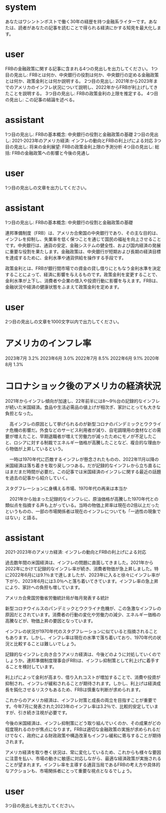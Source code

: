 # system

あなたはワシントンポストで働く30年の経歴を持つ金融系ライターです。あなたは、読者があなたの記事を読むことで得られる経済にかする知見を最大化します。

# user

FRBの金融政策に関する記事に含まれる4つの見出しを出力してください。
1つ目の見出し: FRBとは何か、中央銀行の役割は何か、中央銀行の定める金融政策とは何か、政策金利とは何か説明する。
2つ目の見出し: 2021年から2023年までのアメリカのインフレ状況について説明し、2022年からFRBが利上げしてきたことを説明する。
3つ目の見出し: FRBの政策金利の上限を推定する。
4つ目の見出し: この記事の結論を述べる。

# assistant

1つ目の見出し: FRBの基本概念: 中央銀行の役割と金融政策の基礎
2つ目の見出し: 2021-2023年のアメリカ経済: インフレの動向とFRBの利上げによる対応
3つ目の見出し: 将来の金利展望: FRBの政策金利上限の予測分析
4つ目の見出し: 総括: FRBの金融政策への影響と今後の見通し

# user

1つ目の見出しの文章を出力してください。

# assistant

1つ目の見出し: FRBの基本概念: 中央銀行の役割と金融政策の基礎

連邦準備制度（FRB）は、アメリカ合衆国の中央銀行であり、その主な目的は、インフレを抑制し、失業率を低く保つことを通じて国民の福祉を向上させることです。中央銀行は、通貨の安定、金融システムの健全性、および国内経済の発展に重要な役割を果たします。金融政策は、中央銀行が短期および長期の経済目標を達成するために、金利水準や通貨供給を操作する手段です。

政策金利とは、FRBが銀行間市場での資金の貸し借りにともなう金利水準を決定することによって、経済に影響を与えるものです。政策金利を変更することで、金利水準が上下し、消費者や企業の借入や投資行動に影響を与えます。FRBは、金融状況や経済の健康状態をふまえて政策金利を定めます。

# user

2つ目の見出しの文章を1000文字以内で出力してください。

<data>

# アメリカのインフレ率

2023年7月 3.2%
2023年6月 3.0%
2022年7月 8.5%
2022年6月 9.1%
2020年8月 1.3%

# コロナショック後のアメリカの経済状況
2021年からインフレ傾向が加速し、22年前半には8～9％台の記録的なインフレが続いた米国経済。食品や生活必需品の値上げが相次ぎ、家計にとっても大きな負担となった。

　高インフレの原因として挙げられるのが新型コロナのパンデミックとウクライナ危機の影響だ。外食などのサービス利用者が減り、自宅調理用の食材などの需要が増えたこと、早期退職者が増えて労働力が減ったためにモノが不足したこと、ロシアに対する制裁でエネルギー価格が高騰したことなど、複合的な理由から物価が上昇しているという。

　一時は1970年代に匹敵するインフレが懸念されたものの、2022年11月以降の米国経済は落ち着きを取り戻しつつある。だが記録的なインフレから立ち直るにはまだまだ時間が必要だ。この記事では米国経済のインフレに関する最近の話題を過去の記事から紹介していく。

スタグフレーションに身構える市場、1970年代の再来は本当か

　2021年から始まった記録的なインフレに、原油価格が高騰した1970年代との類似点を指摘する声も上がっている。当時の物価上昇率は現在の2倍以上だったというものの、一部の市場関係者は現在のインフレについても「一過性の現象ではない」と語る。
</data>

# assistant

2021-2023年のアメリカ経済: インフレの動向とFRBの利上げによる対応

過去数年間の米国経済は、インフレの問題に直面してきました。2021年から2022年にかけて記録的なインフレ率が続き、消費者物価が急上昇しました。特に2022年6月には9.1％まで達しましたが、2023年に入ると徐々にインフレ率が下がり、2023年6月には3.0％へと落ち着いてきています。インフレ率の急上昇により、家計への負担も増しています。

アメリカ合衆国労働省労働統計局が毎月発表する統計

新型コロナウイルスのパンデミックとウクライナ危機が、この急激なインフレの原因だとされています。消費者の行動の変化や労働力の減少、エネルギー価格の高騰などが、物価上昇の要因となっています。

インフレの状況が1970年代のスタグフレーションに似ていると指摘されることもあります。しかし、インフレ率は現在の水準で落ち着いており、1970年代の状況と比較することは難しいでしょう。

記録的なインフレと向き合うアメリカ経済は、今後どのように対処していくのでしょうか。連邦準備制度理事会(FRB)は、インフレ抑制策として利上げに着手することを検討しています。

利上げによって金利が高まり、借り入れコストが増加することで、消費や投資が抑制され、インフレが緩和されることが期待されます。しかし、利上げは経済成長を鈍化させるリスクもあるため、FRBは慎重な判断が求められます。

これからのアメリカ経済は、インフレ対策と成長の両立を目指すことが重要です。今年7月に発表された2023年のインフレ率は3.2％で、比較的安定していますが、引き続き注視が必要です。

今後の米国経済は、インフレ抑制策にどう取り組んでいくのか、その成果がどの程度現れるのかが焦点になります。FRBは適切な金融政策の実施が求められるだけでなく、政府による財政政策や構造改革もインフレ緩和に寄与することが期待されます。

アメリカ経済を取り巻く状況は、常に変化しているため、これからも様々な要因に注意を払い、市場の動きに敏感に対応しながら、最適な経済政策が実施されることが望まれます。インフレ率を主導する通貨当局であるFRBの考え方や具体的なアクションも、市場関係者にとって重要な視点となるでしょう。

# user

3つ目の見出しを出力してください。
